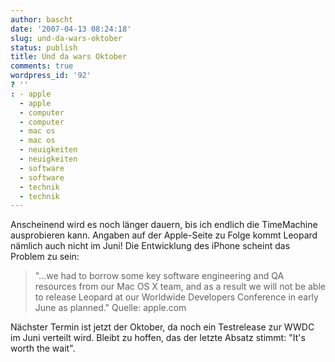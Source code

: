 ```yaml
---
author: bascht
date: '2007-04-13 08:24:18'
slug: und-da-wars-oktober
status: publish
title: Und da wars Oktober
comments: true
wordpress_id: '92'
? ''
: - apple
  - apple
  - computer
  - computer
  - mac os
  - mac os
  - neuigkeiten
  - neuigkeiten
  - software
  - software
  - technik
  - technik
---
```


Anscheinend wird es noch länger dauern, bis ich endlich die
TimeMachine ausprobieren kann. Angaben auf der Apple-Seite zu Folge
kommt Leopard nämlich auch nicht im Juni! Die Entwicklung des
iPhone scheint das Problem zu sein:
> "...we had to borrow some key software engineering and QA resources
> from our Mac OS X team, and as a result we will not be able to
> release Leopard at our Worldwide Developers Conference in early
> June as planned."
> Quelle: apple.com

Nächster Termin ist jetzt der Oktober, da noch ein Testrelease zur
WWDC im Juni verteilt wird. Bleibt zu hoffen, das der letzte Absatz
stimmt: "It's worth the wait".


